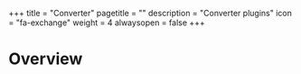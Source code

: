 +++
title = "Converter"
pagetitle = ""
description = "Converter plugins"
icon = "fa-exchange"
weight = 4
alwaysopen = false
+++

# Overview
